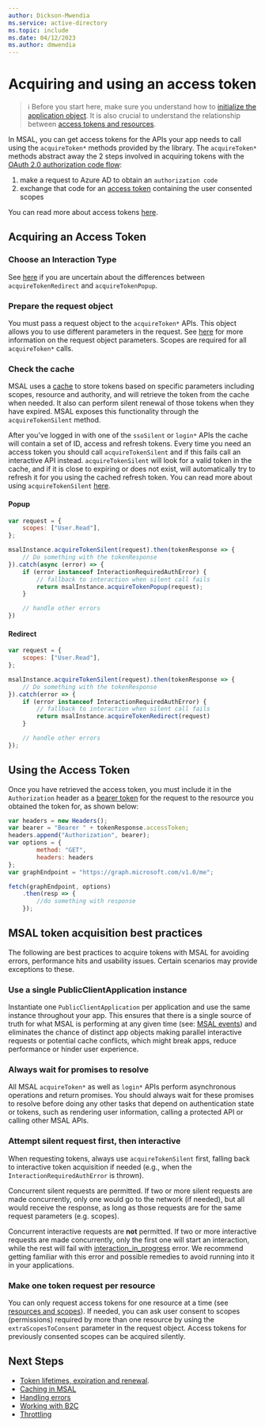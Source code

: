 ```yaml
---
author: Dickson-Mwendia
ms.service: active-directory
ms.topic: include
ms.date: 04/12/2023
ms.author: dmwendia
---
```


# Acquiring and using an access token

> :information_source: Before you start here, make sure you understand how to [initialize the application object](./initialization.md). It is also crucial to understand the relationship between [access tokens and resources](./resources-and-scopes.md).

In MSAL, you can get access tokens for the APIs your app needs to call using the `acquireToken*` methods provided by the library. The `acquireToken*` methods abstract away the 2 steps involved in acquiring tokens with the [OAuth 2.0 authorization code flow](https://docs.microsoft.com/azure/active-directory/develop/v2-oauth2-auth-code-flow):

1. make a request to Azure AD to obtain an `authorization code`
1. exchange that code for an [access token](https://docs.microsoft.com/azure/active-directory/develop/access-tokens) containing the user consented scopes

You can read more about access tokens [here](https://docs.microsoft.com/azure/active-directory/develop/access-tokens).

## Acquiring an Access Token

### Choose an Interaction Type

See [here](./initialization.md#choosing-an-interaction-type) if you are uncertain about the differences between `acquireTokenRedirect` and `acquireTokenPopup`.

### Prepare the request object

You must pass a request object to the `acquireToken*` APIs. This object allows you to use different parameters in the request. See [here](./request-response-object.md) for more information on the request object parameters. Scopes are required for all `acquireToken*` calls.

### Check the cache

MSAL uses a [cache](./caching.md) to store tokens based on specific parameters including scopes, resource and authority, and will retrieve the token from the cache when needed. It also can perform silent renewal of those tokens when they have expired. MSAL exposes this functionality through the `acquireTokenSilent` method.

After you've logged in with one of the `ssoSilent` or `login*` APIs the cache will contain a set of ID, access and refresh tokens. Every time you need an access token you should call `acquireTokenSilent` and if this fails call an interactive API instead. `acquireTokenSilent` will look for a valid token in the cache, and if it is close to expiring or does not exist, will automatically try to refresh it for you using the cached refresh token. You can read more about using `acquireTokenSilent` [here](./token-lifetimes.md#token-renewal).

#### Popup

```javascript
var request = {
    scopes: ["User.Read"],
};

msalInstance.acquireTokenSilent(request).then(tokenResponse => {
    // Do something with the tokenResponse
}).catch(async (error) => {
    if (error instanceof InteractionRequiredAuthError) {
        // fallback to interaction when silent call fails
        return msalInstance.acquireTokenPopup(request);
    }

    // handle other errors
})
```

#### Redirect

```javascript
var request = {
    scopes: ["User.Read"],
};

msalInstance.acquireTokenSilent(request).then(tokenResponse => {
    // Do something with the tokenResponse
}).catch(error => {
    if (error instanceof InteractionRequiredAuthError) {
        // fallback to interaction when silent call fails
        return msalInstance.acquireTokenRedirect(request)
    }

    // handle other errors
});
```

## Using the Access Token

Once you have retrieved the access token, you must include it in the `Authorization` header as a [bearer token](https://www.rfc-editor.org/rfc/rfc6750) for the request to the resource you obtained the token for, as shown below:

```JavaScript
var headers = new Headers();
var bearer = "Bearer " + tokenResponse.accessToken;
headers.append("Authorization", bearer);
var options = {
        method: "GET",
        headers: headers
};
var graphEndpoint = "https://graph.microsoft.com/v1.0/me";

fetch(graphEndpoint, options)
    .then(resp => {
        //do something with response
    });
```

## MSAL token acquisition best practices

The following are best practices to acquire tokens with MSAL for avoiding errors, performance hits and usability issues. Certain scenarios may provide exceptions to these.

### Use a single PublicClientApplication instance

Instantiate one `PublicClientApplication` per application and use the same instance throughout your app. This ensures that there is a single source of truth for what MSAL is performing at any given time (see: [MSAL events](events.md)) and eliminates the chance of distinct app objects making parallel interactive requests or potential cache conflicts, which might break apps, reduce performance or hinder user experience.

### Always wait for promises to resolve

All MSAL `acquireToken*` as well as `login*` APIs perform asynchronous operations and return promises. You should always wait for these promises to resolve before doing any other tasks that depend on authentication state or tokens, such as rendering user information, calling a protected API or calling other MSAL APIs.

### Attempt silent request first, then interactive

When requesting tokens, always use `acquireTokenSilent` first, falling back to interactive token acquisition if needed (e.g., when the `InteractionRequiredAuthError` is thrown).

Concurrent silent requests are permitted. If two or more silent requests are made concurrently, only one would go to the network (if needed), but all would receive the response, as long as those requests are for the same request parameters (e.g. scopes).

Concurrent interactive requests are **not** permitted. If two or more interactive requests are made concurrently, only the first one will start an interaction, while the rest will fail with [interaction_in_progress](https://github.com/AzureAD/microsoft-authentication-library-for-js/blob/dev/lib/msal-browser/docs/errors.md#interaction_in_progress) error. We recommend getting familiar with this error and possible remedies to avoid running into it in your applications.

### Make one token request per resource

You can only request access tokens for one resource at a time (see [resources and scopes](resources-and-scopes.md)). If needed, you can ask user consent to scopes (permissions) required by more than one resource by using the `extraScopesToConsent` parameter in the request object. Access tokens for previously consented scopes can be acquired silently.

## Next Steps

- [Token lifetimes, expiration and renewal](./token-lifetimes.md).
- [Caching in MSAL](./caching.md)
- [Handling errors](./errors.md)
- [Working with B2C](./working-with-b2c.md)
- [Throttling](../../msal-common/docs/Throttling.md)
